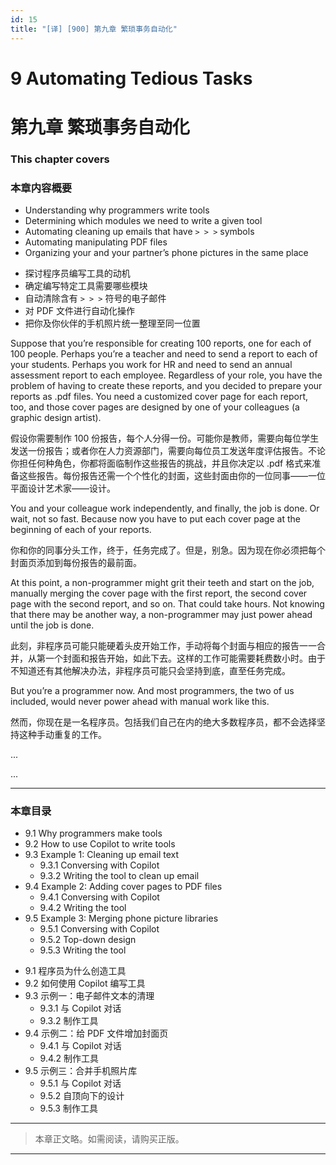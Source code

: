 ```yaml
---
id: 15
title: "[译] [900] 第九章 繁琐事务自动化"
---
```


# 9 Automating Tedious Tasks
# 第九章 繁琐事务自动化

### This chapter covers
### 本章内容概要

* Understanding why programmers write tools
* Determining which modules we need to write a given tool
* Automating cleaning up emails that have `> > >` symbols
* Automating manipulating PDF files
* Organizing your and your partner’s phone pictures in the same place

<!-- -->

* 探讨程序员编写工具的动机
* 确定编写特定工具需要哪些模块
* 自动清除含有 `> > >` 符号的电子邮件
* 对 PDF 文件进行自动化操作
* 把你及你伙伴的手机照片统一整理至同一位置


Suppose that you’re responsible for creating 100 reports, one for each of 100 people. Perhaps you’re a teacher and need to send a report to each of your students. Perhaps you work for HR and need to send an annual assessment report to each employee. Regardless of your role, you have the problem of having to create these reports, and you decided to prepare your reports as .pdf files. You need a customized cover page for each report, too, and those cover pages are designed by one of your colleagues (a graphic design artist).

假设你需要制作 100 份报告，每个人分得一份。可能你是教师，需要向每位学生发送一份报告；或者你在人力资源部门，需要向每位员工发送年度评估报告。不论你担任何种角色，你都将面临制作这些报告的挑战，并且你决定以 .pdf 格式来准备这些报告。每份报告还需一个个性化的封面，这些封面由你的一位同事——一位平面设计艺术家——设计。

You and your colleague work independently, and finally, the job is done. Or wait, not so fast. Because now you have to put each cover page at the beginning of each of your reports.

你和你的同事分头工作，终于，任务完成了。但是，别急。因为现在你必须把每个封面页添加到每份报告的最前面。

At this point, a non-programmer might grit their teeth and start on the job, manually merging the cover page with the first report, the second cover page with the second report, and so on. That could take hours. Not knowing that there may be another way, a non-programmer may just power ahead until the job is done.

此刻，非程序员可能只能硬着头皮开始工作，手动将每个封面与相应的报告一一合并，从第一个封面和报告开始，如此下去。这样的工作可能需要耗费数小时。由于不知道还有其他解决办法，非程序员可能只会坚持到底，直至任务完成。

But you’re a programmer now. And most programmers, the two of us included, would never power ahead with manual work like this.

然而，你现在是一名程序员。包括我们自己在内的绝大多数程序员，都不会选择坚持这种手动重复的工作。

...

...

***

### 本章目录

* 9.1 Why programmers make tools
* 9.2 How to use Copilot to write tools
* 9.3 Example 1: Cleaning up email text
	* 9.3.1 Conversing with Copilot
	* 9.3.2 Writing the tool to clean up email
* 9.4 Example 2: Adding cover pages to PDF files
	* 9.4.1 Conversing with Copilot
	* 9.4.2 Writing the tool
* 9.5 Example 3: Merging phone picture libraries
	* 9.5.1 Conversing with Copilot
	* 9.5.2 Top-down design
	* 9.5.3 Writing the tool

<!-- -->

* 9.1 程序员为什么创造工具
* 9.2 如何使用 Copilot 编写工具
* 9.3 示例一：电子邮件文本的清理
    * 9.3.1 与 Copilot 对话
    * 9.3.2 制作工具
* 9.4 示例二：给 PDF 文件增加封面页
    * 9.4.1 与 Copilot 对话
    * 9.4.2 制作工具
* 9.5 示例三：合并手机照片库
    * 9.5.1 与 Copilot 对话
    * 9.5.2 自顶向下的设计
    * 9.5.3 制作工具

***

> 本章正文略。如需阅读，请购买正版。

***
